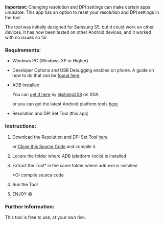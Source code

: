 **Important:** Changing resolution and DPI settings can make certain apps unusable. This app has an option to reset your resolution and DPI settings in the tool.

The tool was initially designed for Samsung S5, but it could work on other devices. It has now been tested on other Android devices, and it worked with no issues so far.


### Requirements:
* Windows PC (Windows XP or Higher)
* Developer Options and USB Debugging enabled on phone. A guide on how to do that can be [found here](https://www.androidauthority.com/enable-developer-options-569223/)
* ADB Installed

  You can [get it here](https://forum.xda-developers.com/showthread.php?t=2317790) by [@shimp208](https://forum.xda-developers.com/member.php?u=3558630) on XDA
  
  or you can get the latest Android platform tools [here](https://developer.android.com/studio/releases/platform-tools.html)
* Resolution and DPI Set Tool (this app)

### Instructions:
1. Download the Resolution and DPI Set Tool [here](https://forum.xda-developers.com/attachment.php?attachmentid=4995301&d=1586976826) 
  
    or [Clone this Source Code](https://github.com/nadchif/phone-resolution-tool/archive/master.zip) and compile it.

2. Locate the folder where ADB (platform-tools) is installed
3. Extract the Tool* in the same folder where adb.exe is installed

    *Or compile source code

4. Run the Tool
5. ENJOY :smile:

### Further Information:
This tool is free to use, at your own risk.
